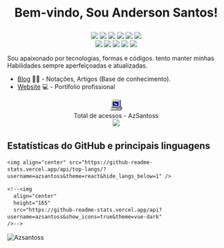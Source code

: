 # <p align="center"><!--<img src = "https://github.com/TheDudeThatCode/TheDudeThatCode/blob/master/Assets/Hi.gif" width = "29px">-->Bem-vindo, Sou Anderson Santos!</p>


<!--[![Linkedin Badge](https://img.shields.io/badge/-LinkedIn-blue?style=flat-square&logo=Linkedin&logoColor=white&link=https://www.linkedin.com/in/andersonsantos2610/)](https://www.linkedin.com/in/andersonsantos2610/)-->  

<!-- ## Sobre min -->
<p align="center">
  <!--My interests: <br>-->

<img src="https://img.shields.io/badge/JavaScript-F7DF1E?style=for-the-badge&logo=javascript&logoColor=black" />
<img src="https://img.shields.io/badge/HTML-239120?style=for-the-badge&logo=html5&logoColor=white" /> 
<img src="https://img.shields.io/badge/CSS-239120?style=for-the-badge&logo=css3&logoColor=white" />
<img src="https://img.shields.io/badge/PHP-777BB4?style=for-the-badge&logo=php&logoColor=white" />
<img src="https://img.shields.io/badge/Java-ED8B00?style=for-the-badge&logo=java&logoColor=white" />
<img src="https://img.shields.io/badge/C%23-0769AD?style=for-the-badge&logo=c-sharp&logoColor=white" />
<br>
<img src="https://img.shields.io/badge/Node.js-43853D?style=for-the-badge&logo=node.js&logoColor=white" />  
<img src="https://img.shields.io/badge/Angular-DD0031?style=for-the-badge&logo=angular&logoColor=white" /> 
<img src="https://img.shields.io/badge/jQuery-0769AD?style=for-the-badge&logo=jquery&logoColor=white" />  
<img src="https://img.shields.io/badge/Laravel-FF2D20?style=for-the-badge&logo=laravel&logoColor=white" /> 
<img src="https://img.shields.io/badge/MySQL-706b6b?style=for-the-badge&logo=mysql&logoColor=white" />


Sou apaixonado por tecnologias, formas e códigos. tento manter minhas Habilidades sempre aperfeiçoadas e atualizadas.
- [Blog](https://www.treinaweb.com.br/blog/author/fagner-pinheiro/) ✍🏼 - Notações, Artigos (Base de conhecimento).
- [Website](https://azsantoss.github.io/portfolio/) 💻 - Portifolio profissional
 
<p align="center"> 
   
  <img src="https://github.com/TheDudeThatCode/TheDudeThatCode/blob/master/Assets/PC.gif?raw=true" width="30px"> 
  <br>
  Total de acessos - AzSantoss
  <br>
  <img src="https://profile-counter.glitch.me/azsantoss/count.svg" />
</p>
</p>

## Estatísticas do GitHub e principais linguagens
<p align="center">
  
    <img align="center" src="https://github-readme-stats.vercel.app/api/top-langs/?username=azsantoss&theme=react&hide_langs_below=1" />
  </a>

  
    <!--<img
      align="center"
      height="165"
      src="https://github-readme-stats.vercel.app/api?username=azsantoss&show_icons=true&theme=vue-dark"
    />-->


  <img align="center" src="https://github-readme-stats.vercel.app/api?username=azsantoss&show_icons=true&theme=react&count_private=true" alt="Azsantoss" />


</p>

<!--## Gráfico de Contribuição
<p><img align="left" src="https://activity-graph.herokuapp.com/graph?username=azsantoss&bg_color=32333e&color=00ccff&line=abc6e3&point=ff5a3d&area=true&hide_border=true"  alt="max-programming" /></p> -->


<!--alt="max-programming"-->

<!--
### Hi there 👋

**azsantoss/azsantoss** is a ✨ _special_ ✨ repository because its `README.md` (this file) appears on your GitHub profile.

Here are some ideas to get you started:

- 🔭 I’m currently working on ...
- 🌱 I’m currently learning ...
- 👯 I’m looking to collaborate on ...
- 🤔 I’m looking for help with ...
- 💬 Ask me about ...
- 📫 How to reach me: ...
- 😄 Pronouns: ...
- ⚡ Fun fact: ...
-->
